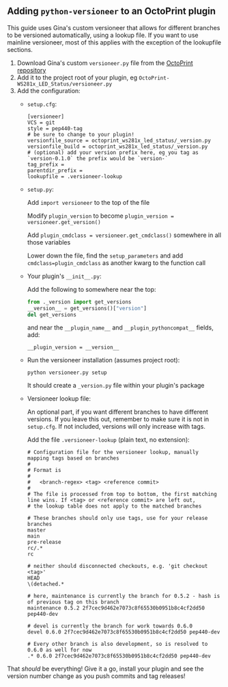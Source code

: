 ## Adding `python-versioneer` to an OctoPrint plugin

This guide uses Gina's custom versioneer that allows for different branches to be versioned automatically, using a lookup file.
If you want to use mainline versioneer, most of this applies with the exception of the lookupfile sections.

1. Download Gina's custom `versioneer.py` file from the [OctoPrint repository](https://github.com/OctoPrint/OctoPrint/blob/master/versioneer.py)
2. Add it to the project root of your plugin, eg `OctoPrint-WS281x_LED_Status/versioneer.py`
3. Add the configuration:
   * `setup.cfg`:
   
     ```
     [versioneer]
     VCS = git
     style = pep440-tag
     # be sure to change to your plugin!
     versionfile_source = octoprint_ws281x_led_status/_version.py
     versionfile_build = octoprint_ws281x_led_status/_version.py
     # (optional) add your version prefix here, eg you tag as `version-0.1.0` the prefix would be `version-`
     tag_prefix =
     parentdir_prefix =
     lookupfile = .versioneer-lookup
     ```
   
   * `setup.py`:
   
     Add `import versioneer` to the top of the file
     
     Modify `plugin_version` to become `plugin_version = versioneer.get_version()`
     
     Add `plugin_cmdclass = versioneer.get_cmdclass()` somewhere in all those variables
     
     Lower down the file, find the `setup_parameters` and add `cmdclass=plugin_cmdclass` as another kwarg to the function call
    
   * Your plugin's `__init__.py`:
   
     Add the following to somewhere near the top:
     
     ```python
     from ._version import get_versions
     __version__ = get_versions()["version"]
     del get_versions
     ```
     
     and near the `__plugin_name__` and `__plugin_pythoncompat__` fields, add:
     
     `__plugin_version = __version__`
     
   * Run the versioneer installation (assumes project root):
   
     `python versioneer.py setup`
     
     It should create a `_version.py` file within your plugin's package
     
   * Versioneer lookup file:
   
     An optional part, if you want different branches to have different versions. If you leave this out, remember to make sure it is not in `setup.cfg`. If not included, versions will only increase with tags.
     
     Add the file `.versioneer-lookup` (plain text, no extension):
     ```
     # Configuration file for the versioneer lookup, manually mapping tags based on branches
     #
     # Format is
     #
     #   <branch-regex> <tag> <reference commit>
     #
     # The file is processed from top to bottom, the first matching line wins. If <tag> or <reference commit> are left out,
     # the lookup table does not apply to the matched branches

     # These branches should only use tags, use for your release branches
     master
     main
     pre-release
     rc/.*
     rc
     
     # neither should disconnected checkouts, e.g. 'git checkout <tag>'
     HEAD
     \(detached.*
     
     # here, maintenance is currently the branch for 0.5.2 - hash is of previous tag on this branch
     maintenance 0.5.2 2f7cec9d462e7073c8f65530b0951b8c4cf2dd50 pep440-dev
  
     # devel is currently the branch for work towards 0.6.0
     devel 0.6.0 2f7cec9d462e7073c8f65530b0951b8c4cf2dd50 pep440-dev

     # Every other branch is also development, so is resolved to 0.6.0 as well for now
     .* 0.6.0 2f7cec9d462e7073c8f65530b0951b8c4cf2dd50 pep440-dev
     ```
     
That *should* be everything! Give it a go, install your plugin and see the version number change as you push commits and tag releases!
